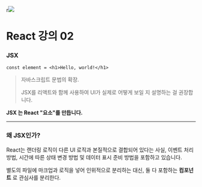 r![](https://user-images.githubusercontent.com/37237125/70044546-eae8e300-1605-11ea-904e-32b96acbfe22.png)



# React 강의 02



### JSX

~~~react
const element = <h1>Hello, world!</h1>
~~~



>  자바스크립트 문법의 확장.
>
> JSX를 리액트와 함께 사용하여 UI가 실제로 어떻게 보일 지 설명하는 걸 권장합니다.



**JSX 는 React "요소"를 만듭니다.**



---



### 왜 JSX인가?

React는 랜더링 로직이 다른 UI 로직과 본질적으로 결합되어 있다는 사실, 이벤트 처리 방법, 시간에 따른 상태 변경 방법 및 데이터 표시 준비 방법을 포함하고 있습니다.

별도의 파일에 마크업과 로직을 넣어 인위적으로 분리하는 대신, 둘 다 포함하는 **컴포넌트** 로 관심사를 분리한다.





